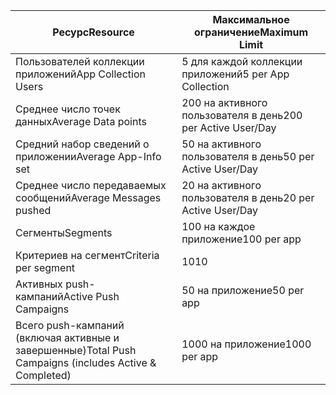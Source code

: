| <span data-ttu-id="3d266-101">Ресурс</span><span class="sxs-lookup"><span data-stu-id="3d266-101">Resource</span></span> | <span data-ttu-id="3d266-102">Максимальное ограничение</span><span class="sxs-lookup"><span data-stu-id="3d266-102">Maximum Limit</span></span> |
| --- | --- |
| <span data-ttu-id="3d266-103">Пользователей коллекции приложений</span><span class="sxs-lookup"><span data-stu-id="3d266-103">App Collection Users</span></span> |<span data-ttu-id="3d266-104">5 для каждой коллекции приложений</span><span class="sxs-lookup"><span data-stu-id="3d266-104">5 per App Collection</span></span> |
| <span data-ttu-id="3d266-105">Среднее число точек данных</span><span class="sxs-lookup"><span data-stu-id="3d266-105">Average Data points</span></span> |<span data-ttu-id="3d266-106">200 на активного пользователя в день</span><span class="sxs-lookup"><span data-stu-id="3d266-106">200 per Active User/Day</span></span> |
| <span data-ttu-id="3d266-107">Средний набор сведений о приложении</span><span class="sxs-lookup"><span data-stu-id="3d266-107">Average App-Info set</span></span> |<span data-ttu-id="3d266-108">50 на активного пользователя в день</span><span class="sxs-lookup"><span data-stu-id="3d266-108">50 per Active User/Day</span></span> |
| <span data-ttu-id="3d266-109">Среднее число передаваемых сообщений</span><span class="sxs-lookup"><span data-stu-id="3d266-109">Average Messages pushed</span></span> |<span data-ttu-id="3d266-110">20 на активного пользователя в день</span><span class="sxs-lookup"><span data-stu-id="3d266-110">20 per Active User/Day</span></span> |
| <span data-ttu-id="3d266-111">Сегменты</span><span class="sxs-lookup"><span data-stu-id="3d266-111">Segments</span></span> |<span data-ttu-id="3d266-112">100 на каждое приложение</span><span class="sxs-lookup"><span data-stu-id="3d266-112">100 per app</span></span> |
| <span data-ttu-id="3d266-113">Критериев на сегмент</span><span class="sxs-lookup"><span data-stu-id="3d266-113">Criteria per segment</span></span> |<span data-ttu-id="3d266-114">10</span><span class="sxs-lookup"><span data-stu-id="3d266-114">10</span></span> |
| <span data-ttu-id="3d266-115">Активных push-кампаний</span><span class="sxs-lookup"><span data-stu-id="3d266-115">Active Push Campaigns</span></span> |<span data-ttu-id="3d266-116">50 на приложение</span><span class="sxs-lookup"><span data-stu-id="3d266-116">50 per app</span></span> |
| <span data-ttu-id="3d266-117">Всего push-кампаний (включая активные и завершенные)</span><span class="sxs-lookup"><span data-stu-id="3d266-117">Total Push Campaigns (includes Active & Completed)</span></span> |<span data-ttu-id="3d266-118">1000 на приложение</span><span class="sxs-lookup"><span data-stu-id="3d266-118">1000 per app</span></span> |

